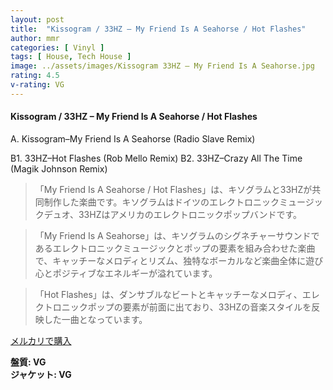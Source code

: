 ```yaml
---
layout: post
title:  "Kissogram / 33HZ – My Friend Is A Seahorse / Hot Flashes"
author: mmr
categories: [ Vinyl ]
tags: [ House, Tech House ]
image: ../assets/images/Kissogram 33HZ – My Friend Is A Seahorse.jpg
rating: 4.5
v-rating: VG
---
```


#### Kissogram / 33HZ – My Friend Is A Seahorse / Hot Flashes

A. Kissogram–My Friend Is A Seahorse (Radio Slave Remix)

B1. 33HZ–Hot Flashes (Rob Mello Remix)
B2. 33HZ–Crazy All The Time (Magik Johnson Remix)

> 「My Friend Is A Seahorse / Hot Flashes」は、キソグラムと33HZが共同制作した楽曲です。キソグラムはドイツのエレクトロニックミュージックデュオ、33HZはアメリカのエレクトロニックポップバンドです。

> 「My Friend Is A Seahorse」は、キソグラムのシグネチャーサウンドであるエレクトロニックミュージックとポップの要素を組み合わせた楽曲で、キャッチーなメロディとリズム、独特なボーカルなど楽曲全体に遊び心とポジティブなエネルギーが溢れています。

> 「Hot Flashes」は、ダンサブルなビートとキャッチーなメロディ、エレクトロニックポップの要素が前面に出ており、33HZの音楽スタイルを反映した一曲となっています。



[メルカリで購入](https://jp.mercari.com/item/m30516102342)


<div class="mt-4 mb-4 d-flex align-items-center">
<strong class="mr-1">盤質: VG</strong>
</div>
<div class="mt-4 mb-4 d-flex align-items-center">
<strong class="mr-1">ジャケット: VG</strong>
</div>